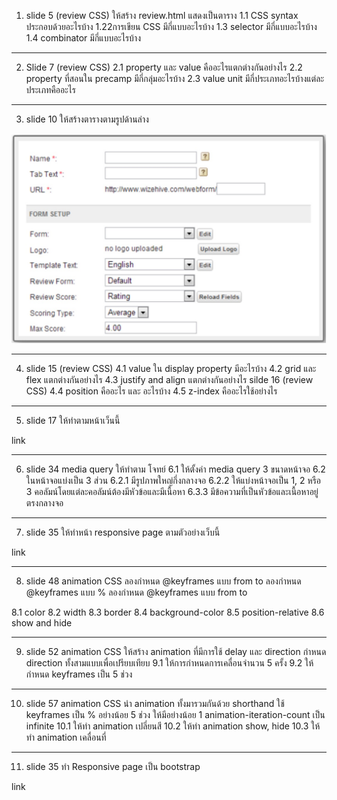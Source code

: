 1. slide 5 (review CSS) ให้สร้าง review.html แสดงเป็นตาราง 
1.1 CSS syntax ประกอบด้วยอะไรบ้าง 
1.22การเขียน CSS มีกี่แบบอะไรบ้าง
1.3 selector มีกี่แบบอะไรบ้าง
1.4 combinator มีกี่แบบอะไรบ้าง

---

2. Slide 7 (review CSS)
2.1 property และ value คืออะไรแตกต่างกันอย่างไร
2.2 property ที่สอนใน precamp มีกี่กลุ่มอะไรบ้าง
2.3 value unit มีกี่ประเภทอะไรบ้างแต่ละ ประเภทคืออะไร

---

3. slide 10 ให้สร้างตารางตามรูปด้านล่าง

![slide10](slide10.jpg)

---

4. slide 15 (review CSS)
4.1 value ใน display property มีอะไรบ้าง
4.2 grid และ flex แตกต่างกันอย่างไร
4.3 justify and align แตกต่างกันอย่างไร
    silde 16 (review CSS)
4.4 position คืออะไร และ อะไรบ้าง
4.5 z-index คืออะไรใช้อย่างไร

---

5. slide 17 ให้ทำตามหน้าเว็นนี้

link

---

6. slide 34 media query ให้ทำตาม โจทย์
6.1 ให้ตั้งค่า media query 3 ขนาดหน้าจอ
6.2 ในหน้าจอแบ่งเป็น 3 ส่วน
6.2.1 มีรูปภาพใหญ่กึ่งกลางจอ
6.2.2 ให้แบ่งหน้าจอเป็น 1, 2 หรือ 3 คอลัมน์โดยแต่ละคอลัมน์ต้องมีหัวข้อและมีเนื้อหา
6.3.3 มีข้อความที่เป็นหัวข้อและเนื้อหาอยู่ตรงกลางจอ

---

7. slide 35 ให้ทำหน้า responsive page ตามตัวอย่างเว็บนี้

link

---

8. slide 48 animation CSS
ลองกำหนด @keyframes แบบ from to 
ลองกำหนด @keyframes แบบ %
ลองกำหนด @keyframes แบบ from to 

8.1 color 
8.2 width
8.3 border
8.4 background-color
8.5 position-relative
8.6 show and hide

---

9. slide 52 animation CSS 
ให้สร้าง animation ที่มีการใช้ delay และ direction กำหนด direction ทั้งสามแบบเพื่อเปรียบเทียบ
9.1 ให้การกำหนดการเคลื่อนจำนวน 5 ครั้ง
9.2 ให้กำหนด keyframes เป็น 5 ช่วง

---

10. slide 57 animation CSS
นำ animation ทั้งมารวมกันด้วย shorthand
ใช้ keyframes เป็น % อย่างน้อย 5 ช่วง
ให้มีอย่างน้อย 1 animation-iteration-count เป็น infinite
10.1 ให้ทำ animation เปลี่ยนสี
10.2 ให้ทำ animation show, hide
10.3 ให้ทำ animation เคลื่อนที่

---

11. slide 35 ทำ Responsive page เป็น bootstrap

link


